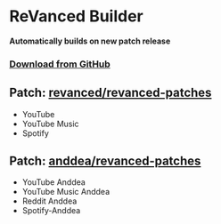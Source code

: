 # ReVanced Builder
**Automatically builds on new patch release** 

### [Download from GitHub](https://github.com/geologically/revanced-apks/releases)

## Patch: [revanced/revanced-patches](https://github.com/revanced/revanced-patches)
- YouTube
- YouTube Music
- Spotify

## Patch: [anddea/revanced-patches](https://github.com/anddea/revanced-patches)
- YouTube Anddea
- YouTube Music Anddea
- Reddit Anddea
- Spotify-Anddea

